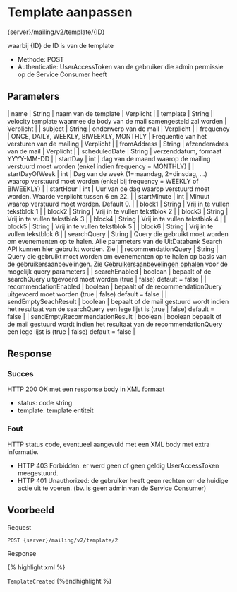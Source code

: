 ---
---

# Template aanpassen

  {server}/mailing/v2/template/{ID}

waarbij {ID} de ID is van de template

* Methode: POST
* Authenticatie: UserAccessToken van de gebruiker die admin permissie op de Service Consumer heeft

## Parameters

| name | String | naam van de template | Verplicht |
| template | String | velocity template waarmee de body van de mail samengesteld zal worden | Verplicht |
| subject | String | onderwerp van de mail | Verplicht |
| frequency | ONCE, DAILY, WEEKLY, BIWEEKLY, MONTHLY | Frequentie van het versturen van de mailing | Verplicht |
| fromAddress | String | afzenderadres van de mail | Verplicht |
| scheduledDate | String | verzenddatum, formaat YYYY-MM-DD |
| startDay | int | dag van de maand waarop de mailing verstuurd moet worden (enkel indien frequency = MONTHLY) |
| startDayOfWeek | int | Dag van de week (1=maandag, 2=dinsdag, …) waarop verstuurd moet worden (enkel bij frequency = WEEKLY of BIWEEKLY) |
| startHour | int | Uur van de dag waarop verstuurd moet worden. Waarde verplicht tussen 6 en 22. |
| startMinute | int | Minuut waarop verstuurd moet worden. Default 0. |
| block1 | String | Vrij in te vullen tekstblok 1 |
| block2 | String | Vrij in te vullen tekstblok 2 |
| block3 | String | Vrij in te vullen tekstblok 3 |
| block4 | String | Vrij in te vullen tekstblok 4 |
| block5 | String | Vrij in te vullen tekstblok 5 |
| block6 | String | Vrij in te vullen tekstblok 6 |
| searchQuery | String | Query die gebruikt moet worden om evenementen op te halen. Alle parameters van de UitDatabank Search API kunnen hier gebruikt worden. Zie |
| recommendationQuery | String | Query die gebruikt moet worden om evenementen op te halen op basis van de gebruikersaanbevelingen. Zie [Gebruikersaanbevelingen ophalen](http://tools.uitdatabank.be/docs/uitid/recommendation#1.%20Gebruikersaanbevelingen%20ophalen) voor de mogelijk query parameters |
| searchEnabled | boolean | bepaalt of de searchQuery uitgevoerd moet worden (true | false) default = false |
| recommendationEnabled | boolean | bepaalt of de recommendationQuery uitgevoerd moet worden (true | false) default = false |
| sendEmptySeachResult | boolean | bepaalt of de mail gestuurd wordt indien het resultaat van de searchQuery een lege lijst is (true | false) default = false |
| sendEmptyRecommendationResult | boolean | boolean bepaalt of de mail gestuurd wordt indien het resultaat van de recommendationQuery een lege lijst is (true | false) default = false |

## Response

### Succes

HTTP 200 OK met een response body in XML formaat  

* status: code string
* template:  template entiteit

### Fout  
HTTP status code, eventueel aangevuld met een XML body met extra informatie.

* HTTP 403 Forbidden: er werd geen of geen geldig UserAccessToken meegestuurd.
* HTTP 401 Unauthorized: de gebruiker heeft geen rechten om de huidige actie uit te voeren. (bv. is geen admin van de Service Consumer)

## Voorbeeld

Request

```
POST {server}/mailing/v2/template/2
```

Response

{% highlight xml %}
<?xml version="1.0" encoding="UTF-8" standalone="yes"?>
<response xmlns:rdf="http://www.w3.org/1999/02/22-rdf-syntax-ns" xmlns:foaf="http://xmlns.com/foaf/0.1/" xmlns:cdb="http://www.cultuurdatabank.com/XMLSchema/CdbXSD/3.1/FINAL" xmlns:geo="http://www.w3.org/2003/01/geo/wgs84\_pos#">  
<code>TemplateCreated</code>  
<template>  
<id>2</id>  
<name>TestTemplate</name>  
<template>template</template>  
<subject>TestMailing</subject>  
<frequency>DAILY</frequency>

<startDay>0</startDay>  
<startHour>0</startHour>  
<startMinute>0</startMinute>  
<startDayOfWeek>0</startDayOfWeek>  
<recommendationsResultEqualTreshold>100</recommendationsResultEqualTreshold>  
<searchResultEqualTreshold>100</searchResultEqualTreshold>  
<serviceConsumerKey>68bd998e84216f530bb5b4f742ffab41</serviceConsumerKey>  
</template>
</response> {%endhighlight %}

